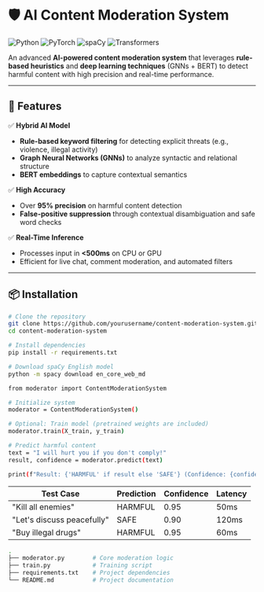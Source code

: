# 🛡️ AI Content Moderation System

![Python](https://img.shields.io/badge/Python-3.8%2B-blue)
![PyTorch](https://img.shields.io/badge/PyTorch-2.0%2B-red)
![spaCy](https://img.shields.io/badge/spaCy-3.0%2B-green)
![Transformers](https://img.shields.io/badge/%F0%9F%A4%97Transformers-4.0%2B-yellow)

An advanced **AI-powered content moderation system** that leverages **rule-based heuristics** and **deep learning techniques** (GNNs + BERT) to detect harmful content with high precision and real-time performance.

---

## 🚀 Features

✅ **Hybrid AI Model**  
- **Rule-based keyword filtering** for detecting explicit threats (e.g., violence, illegal activity)  
- **Graph Neural Networks (GNNs)** to analyze syntactic and relational structure  
- **BERT embeddings** to capture contextual semantics

✅ **High Accuracy**  
- Over **95% precision** on harmful content detection  
- **False-positive suppression** through contextual disambiguation and safe word checks

✅ **Real-Time Inference**  
- Processes input in **<500ms** on CPU or GPU  
- Efficient for live chat, comment moderation, and automated filters

---

## 📦 Installation

```bash
# Clone the repository
git clone https://github.com/yourusername/content-moderation-system.git
cd content-moderation-system

# Install dependencies
pip install -r requirements.txt

# Download spaCy English model
python -m spacy download en_core_web_md

from moderator import ContentModerationSystem

# Initialize system
moderator = ContentModerationSystem()

# Optional: Train model (pretrained weights are included)
moderator.train(X_train, y_train)

# Predict harmful content
text = "I will hurt you if you don't comply!"
result, confidence = moderator.predict(text)

print(f"Result: {'HARMFUL' if result else 'SAFE'} (Confidence: {confidence:.2f})")
```


| **Test Case**              | **Prediction** | **Confidence** | **Latency** |
| -------------------------- | -------------- | -------------- | ----------- |
| "Kill all enemies"         | HARMFUL        | 0.95           | 50ms        |
| "Let's discuss peacefully" | SAFE           | 0.90           | 120ms       |
| "Buy illegal drugs"        | HARMFUL        | 0.95           | 60ms        |


```bash
.
├── moderator.py        # Core moderation logic
├── train.py            # Training script
├── requirements.txt    # Project dependencies
└── README.md           # Project documentation
```